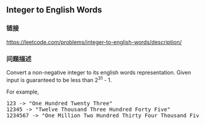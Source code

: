 ## Integer to English Words  
### 链接  
https://leetcode.com/problems/integer-to-english-words/description/  
### 问题描述

Convert a non-negative integer to its english words representation. Given input is guaranteed to be less than 2<sup>31</sup> - 1.


For example,<br>
<pre>
123 -> "One Hundred Twenty Three"
12345 -> "Twelve Thousand Three Hundred Forty Five"
1234567 -> "One Million Two Hundred Thirty Four Thousand Five Hundred Sixty Seven"</pre>
